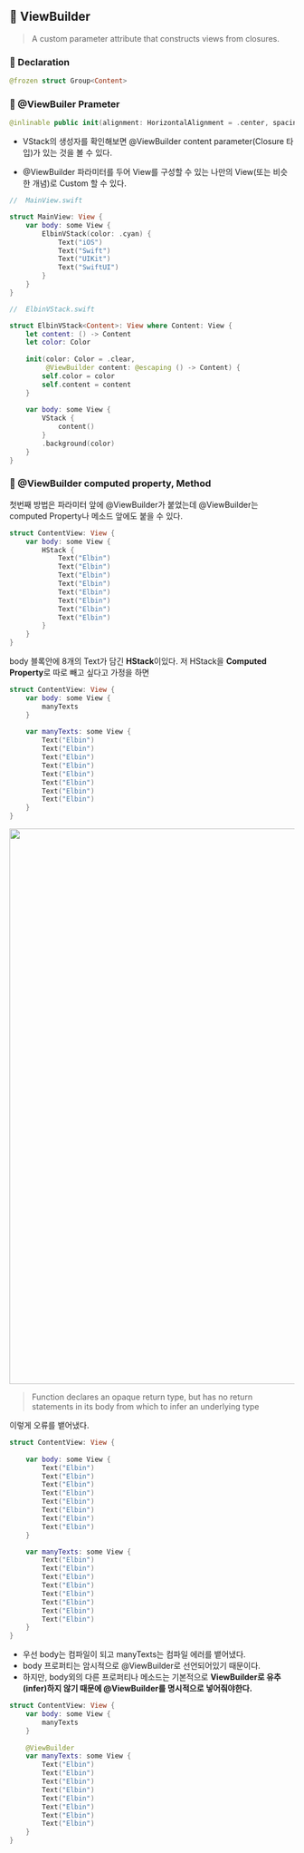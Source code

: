 ## 🎁 ViewBuilder
> A custom parameter attribute that constructs views from closures.

### 🥑 Declaration
```Swift
@frozen struct Group<Content>
```
### 🥑 @ViewBuiler Prameter
```Swift
@inlinable public init(alignment: HorizontalAlignment = .center, spacing: CGFloat? = nil, @ViewBuilder content: () -> Content)
```

* VStack의 생성자를 확인해보면 @ViewBuilder content parameter(Closure 타입)가 있는 것을 볼 수 있다.

* @ViewBuilder 파라미터를 두어 View를 구성할 수 있는 나만의 View(또는 비슷한 개념)로 Custom 할 수 있다.

```Swift
//  MainView.swift

struct MainView: View {
    var body: some View {
        ElbinVStack(color: .cyan) {
            Text("iOS")
            Text("Swift")
            Text("UIKit")
            Text("SwiftUI")
        }
    }
}
```

```Swift
//  ElbinVStack.swift

struct ElbinVStack<Content>: View where Content: View {
    let content: () -> Content
    let color: Color
    
    init(color: Color = .clear,
         @ViewBuilder content: @escaping () -> Content) {
        self.color = color
        self.content = content
    }
    
    var body: some View {
        VStack {
            content()
        }
        .background(color)
    }
}
```

### 🥑 @ViewBuilder computed property, Method
첫번째 방법은 파라미터 앞에 @ViewBuilder가 붙었는데 @ViewBuilder는 computed Property나 메소드 앞에도 붙을 수 있다. 

```Swift
struct ContentView: View {            
    var body: some View {
        HStack {
            Text("Elbin")
            Text("Elbin")
            Text("Elbin")
            Text("Elbin")
            Text("Elbin")
            Text("Elbin")
            Text("Elbin")
            Text("Elbin")
        }
    }
}
```

body 블록안에 8개의 Text가 담긴 **HStack**이있다.
저 HStack을 **Computed Property**로 따로 빼고 싶다고 가정을 하면

```Swift
struct ContentView: View {
    var body: some View {
        manyTexts
    }
    
    var manyTexts: some View {
        Text("Elbin")
        Text("Elbin")
        Text("Elbin")
        Text("Elbin")
        Text("Elbin")
        Text("Elbin")
        Text("Elbin")
        Text("Elbin")
    }
}
```

<img width="980" src="https://user-images.githubusercontent.com/83414134/215265459-a85046f9-299b-4d43-b5e0-a40d3978eb44.png">

> Function declares an opaque return type, but has no return statements in its body from which to infer an underlying type

이렇게 오류를 뱉어냈다.

```Swift
struct ContentView: View {
                
    var body: some View {
        Text("Elbin")
        Text("Elbin")
        Text("Elbin")
        Text("Elbin")
        Text("Elbin")
        Text("Elbin")
        Text("Elbin")
        Text("Elbin")
    }

    var manyTexts: some View {
        Text("Elbin")
        Text("Elbin")
        Text("Elbin")
        Text("Elbin")
        Text("Elbin")
        Text("Elbin")
        Text("Elbin")
        Text("Elbin")
    }
}
```

* 우선 body는 컴파일이 되고 manyTexts는 컴파일 에러를 뱉어냈다.
* body 프로퍼티는 암시적으로 @ViewBuilder로 선언되어있기 때문이다. 
* 하지만, body외의 다른 프로퍼티나 메소드는 기본적으로 **ViewBuilder로 유추(infer)하지 않기 때문에 @ViewBuilder를 명시적으로 넣어줘야한다.**

```Swift
struct ContentView: View {
    var body: some View {
        manyTexts
    }
    
    @ViewBuilder
    var manyTexts: some View {
        Text("Elbin")
        Text("Elbin")
        Text("Elbin")
        Text("Elbin")
        Text("Elbin")
        Text("Elbin")
        Text("Elbin")
        Text("Elbin")
    }
}
```